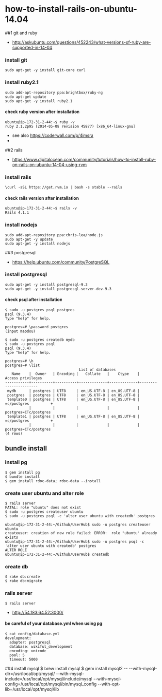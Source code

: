 
# how-to-install-rails-on-ubuntu-14.04

##1 git and ruby
* http://askubuntu.com/questions/452243/what-versions-of-ruby-are-supported-in-14-04

### install git
    sudo apt-get -y install git-core curl
    
### install ruby2.1
    sudo add-apt-repository ppa:brightbox/ruby-ng
    sudo apt-get update
    sudo apt-get -y install ruby2.1

#### check ruby version after installation
    ubuntu@ip-172-31-2-44:~$ ruby -v
    ruby 2.1.2p95 (2014-05-08 revision 45877) [x86_64-linux-gnu]
  
* see also https://coderwall.com/p/4imsra
* 
##2 rails

* https://www.digitalocean.com/community/tutorials/how-to-install-ruby-on-rails-on-ubuntu-14-04-using-rvm

### install rails
    \curl -sSL https://get.rvm.io | bash -s stable --rails

#### check rails version after installation
    ubuntu@ip-172-31-2-44:~$ rails -v
    Rails 4.1.1

### install nodejs
    sudo add-apt-repository ppa:chris-lea/node.js
    sudo apt-get -y update
    sudo apt-get -y install nodejs

##3 postgresql

* https://help.ubuntu.com/community/PostgreSQL

### install postgresql
    sudo apt-get -y install postgresql-9.3
    sudo apt-get -y install postgresql-server-dev-9.3 
     
#### check psql after installation
    $ sudo -u postgres psql postgres
    psql (9.3.4)
    Type "help" for help.
    
    postgres=# \password postgres
    (input maodou)
    
    $ sudo -u postgres createdb mydb
    $ sudo -u postgres psql
    psql (9.3.4)
    Type "help" for help.
    
    postgres=# \h
    postgres=# \list
                                      List of databases
       Name    |  Owner   | Encoding |   Collate   |    Ctype    |   Access privileges   
    -----------+----------+----------+-------------+-------------+-----------------------
     mydb      | postgres | UTF8     | en_US.UTF-8 | en_US.UTF-8 | 
     postgres  | postgres | UTF8     | en_US.UTF-8 | en_US.UTF-8 | 
     template0 | postgres | UTF8     | en_US.UTF-8 | en_US.UTF-8 | =c/postgres          +
               |          |          |             |             | postgres=CTc/postgres
     template1 | postgres | UTF8     | en_US.UTF-8 | en_US.UTF-8 | =c/postgres          +
               |          |          |             |             | postgres=CTc/postgres
    (4 rows)
    
## bundle install

### install pg
    $ gem install pg 
    $ bundle install
    $ gem install rdoc-data; rdoc-data --install
    
### create user ubuntu and alter role
    $ rails server
    FATAL: role "ubuntu" does not exist
    $ sudo -u postgres createuser ubuntu
    $ sudo -u postgres psql -c 'alter user ubuntu with createdb' postgres
    
    ubuntu@ip-172-31-2-44:~/Github/UserHub$ sudo -u postgres createuser ubuntu
    createuser: creation of new role failed: ERROR:  role "ubuntu" already exists
    ubuntu@ip-172-31-2-44:~/Github/UserHub$ sudo -u postgres psql -c 'alter user ubuntu with createdb' postgres
    ALTER ROLE
    ubuntu@ip-172-31-2-44:~/Github/UserHub$ createdb
    
### create db
    $ rake db:create
    $ rake db:migrate

### rails server
    $ rails server
   
* http://54.183.64.52:3000/
    
#### be careful of your database.yml when using pg
    $ cat config/database.yml 
    development:
      adapter: postgresql
      database: wikiful_development
      encoding: unicode
      pool: 5
      timeout: 5000

##4 install mysql
    $ brew install mysql
    $ gem install mysql2 -- --with-mysql-dir=/usr/local/opt/mysql/ --with-mysql-include=/usr/local/opt/mysql/include/mysql --with-mysql-config=/usr/local/opt/mysql/bin/mysql_config --with-opt-lib=/usr/local/opt/mysql/lib



